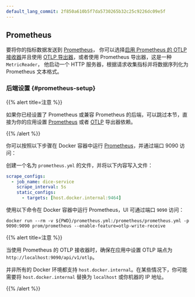 ```yaml
---
default_lang_commit: 2f850a610b5f7da5730265b32c25c9226dc09e5f
---
```


## Prometheus

要将你的指标数据发送到 [Prometheus](https://prometheus.io/)，
你可以选择[启用 Prometheus 的 OTLP 接收器](https://prometheus.io/docs/prometheus/2.55/feature_flags/#otlp-receiver)并且使用
[OTLP 导出器](#otlp)，或者使用 Prometheus 导出器，这是一种 `MetricReader`，
他启动一个 HTTP 服务器，根据请求收集指标并将数据序列化为 Prometheus 文本格式。

### 后端设置 {#prometheus-setup}

{{% alert title=注意 %}}

如果你已经设置了 Prometheus 或兼容 Prometheus 的后端，可以跳过本节，直接为你的应用设置
[Prometheus](#prometheus-dependencies) 或者 [OTLP](#otlp-dependencies) 导出器依赖。

{{% /alert %}}

你可以按照以下步骤在 Docker 容器中运行 [Prometheus](https://prometheus.io)，并通过端口 9090 访问：

创建一个名为 `prometheus.yml` 的文件，并将以下内容写入文件：

```yaml
scrape_configs:
  - job_name: dice-service
    scrape_interval: 5s
    static_configs:
      - targets: [host.docker.internal:9464]
```

使用以下命令在 Docker 容器中运行 Prometheus，UI 可通过端口 `9090` 访问：

```shell
docker run --rm -v ${PWD}/prometheus.yml:/prometheus/prometheus.yml -p 9090:9090 prom/prometheus --enable-feature=otlp-write-receive
```

{{% alert title=注意 %}}

当使用 Prometheus 的 OTLP 接收器时，确保在应用中设置 OTLP 端点为
`http://localhost:9090/api/v1/otlp`。

并非所有的 Docker 环境都支持 `host.docker.internal`。在某些情况下，你可能需要将
`host.docker.internal` 替换为 `localhost` 或你机器的 IP 地址。

{{% /alert %}}
